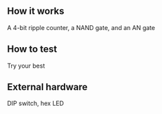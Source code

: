 <!---

This file is used to generate your project datasheet. Please fill in the information below and delete any unused
sections.

You can also include images in this folder and reference them in the markdown. Each image must be less than
512 kb in size, and the combined size of all images must be less than 1 MB.
-->

## How it works

A 4-bit ripple counter, a NAND gate, and an AN gate

## How to test

Try your best

## External hardware

DIP switch, hex LED

